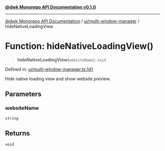 [**@dwk Monorepo API Documentation v0.1.0**](../../../README.md)

---

[@dwk Monorepo API Documentation](../../../README.md) / [ui/multi-window-manager](../README.md) / hideNativeLoadingView

# Function: hideNativeLoadingView()

> **hideNativeLoadingView**(`websiteName`): `void`

Defined in: [ui/multi-window-manager.ts:141](https://github.com/Anglesite/anglesite/blob/97bc711271b9559b54e48a9e5995ecc7ba9204f9/anglesite/app/ui/multi-window-manager.ts#L141)

Hide native loading view and show website preview.

## Parameters

### websiteName

`string`

## Returns

`void`
